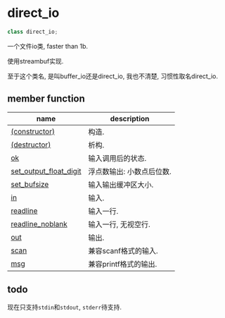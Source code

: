 # direct\_io

```c++
class direct_io;
```

一个文件io类, faster than 1b.

使用streambuf实现.

至于这个类名, 是叫buffer\_io还是direct\_io, 我也不清楚, 习惯性取名direct\_io.

## member function

| name                          | description                |
| ----------------------------- | -------------------------- |
| [\(constructor\)]()           | 构造.                     |
| [\(destructor\)]()            | 析构.                     |
| [ok]()                        | 输入调用后的状态.         |
| [set\_output\_float\_digit]() | 浮点数输出: 小数点后位数. |
| [set\_bufsize]()              | 输入输出缓冲区大小.       |
| [in]()                        | 输入.                     |
| [readline]()                  | 输入一行.                 |
| [readline\_noblank]()         | 输入一行, 无视空行.       |
| [out]()                       | 输出.                     |
| [scan]() | 兼容scanf格式的输入. |
| [msg]()                       | 兼容printf格式的输出.     |

## todo

现在只支持`stdin`和`stdout`, `stderr`待支持.
